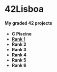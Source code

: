 # 42Lisboa
#### My graded 42 projects

* **C Piscine**
* [**Rank 1**](https://github.com/WudDoo/42Lisboa/tree/main/Rank%201)
* **Rank 2**
* **Rank 3**
* **Rank 4**
* **Rank 5**
* **Rank 6**
